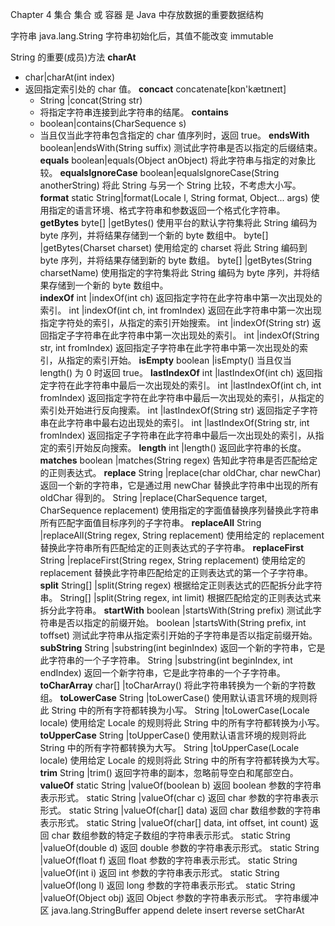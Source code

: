 Chapter 4 集合
集合 或 容器 是 Java 中存放数据的重要数据结构

字符串 java.lang.String
字符串初始化后，其值不能改变 immutable

String 的重要(成员)方法
**charAt**  
   - char|charAt(int index) 
   - 返回指定索引处的 char 值。
**concact**  concatenate[kɒn'kætɪneɪt]
     - String |concat(String str) 
     - 将指定字符串连接到此字符串的结尾。
**contains** 
     - boolean|contains(CharSequence s) 
     - 当且仅当此字符串包含指定的 char 值序列时，返回 true。
**endsWith**
    boolean|endsWith(String suffix) 
    测试此字符串是否以指定的后缀结束。
**equals** 
    boolean|equals(Object anObject) 
    将此字符串与指定的对象比较。
**equalsIgnoreCase** 
    boolean|equalsIgnoreCase(String anotherString) 
    将此 String 与另一个 String 比较，不考虑大小写。
**format**
    static String|format(Locale l, String format, Object... args) 
    使用指定的语言环境、格式字符串和参数返回一个格式化字符串。
**getBytes** 
    byte[]	|getBytes() 
    使用平台的默认字符集将此 String 编码为 byte 序列，并将结果存储到一个新的 byte 数组中。
    byte[]	|getBytes(Charset charset) 
    使用给定的 charset 将此 String 编码到 byte 序列，并将结果存储到新的 byte 数组。
    byte[]	|getBytes(String charsetName) 
    使用指定的字符集将此 String 编码为 byte 序列，并将结果存储到一个新的 byte 数组中。         
**indexOf** 
    int	|indexOf(int ch) 
    返回指定字符在此字符串中第一次出现处的索引。
    int	|indexOf(int ch, int fromIndex) 
    返回在此字符串中第一次出现指定字符处的索引，从指定的索引开始搜索。
    int |indexOf(String str) 
    返回指定子字符串在此字符串中第一次出现处的索引。
    int	|indexOf(String str, int fromIndex) 
    返回指定子字符串在此字符串中第一次出现处的索引，从指定的索引开始。
**isEmpty** 
    boolean	|isEmpty() 
    当且仅当 length() 为 0 时返回 true。
**lastIndexOf** 
    int	|lastIndexOf(int ch) 
    返回指定字符在此字符串中最后一次出现处的索引。
    int	|lastIndexOf(int ch, int fromIndex) 
    返回指定字符在此字符串中最后一次出现处的索引，从指定的索引处开始进行反向搜索。
    int	|lastIndexOf(String str) 
    返回指定子字符串在此字符串中最右边出现处的索引。
    int	|lastIndexOf(String str, int fromIndex) 
    返回指定子字符串在此字符串中最后一次出现处的索引，从指定的索引开始反向搜索。
**length** 
    int	|length() 
    返回此字符串的长度。
**matches** 
    boolean	|matches(String regex) 
    告知此字符串是否匹配给定的正则表达式。
**replace** 
    String	|replace(char oldChar, char newChar) 
    返回一个新的字符串，它是通过用 newChar 替换此字符串中出现的所有 oldChar 得到的。
    String	|replace(CharSequence target, CharSequence replacement) 
    使用指定的字面值替换序列替换此字符串所有匹配字面值目标序列的子字符串。
**replaceAll** 
    String	|replaceAll(String regex, String replacement) 
    使用给定的 replacement 替换此字符串所有匹配给定的正则表达式的子字符串。
**replaceFirst** 
    String	|replaceFirst(String regex, String replacement) 
    使用给定的 replacement 替换此字符串匹配给定的正则表达式的第一个子字符串。
**split** 
    String[] |split(String regex) 
    根据给定正则表达式的匹配拆分此字符串。
    String[] |split(String regex, int limit) 
    根据匹配给定的正则表达式来拆分此字符串。
**startWith** 
    boolean	|startsWith(String prefix) 
    测试此字符串是否以指定的前缀开始。
    boolean	|startsWith(String prefix, int toffset) 
    测试此字符串从指定索引开始的子字符串是否以指定前缀开始。
**subString** 
    String	|substring(int beginIndex) 
    返回一个新的字符串，它是此字符串的一个子字符串。
    String	|substring(int beginIndex, int endIndex) 
    返回一个新字符串，它是此字符串的一个子字符串。
**toCharArray** 
    char[]	|toCharArray() 
    将此字符串转换为一个新的字符数组。
**toLowerCase** 
    String	|toLowerCase() 
    使用默认语言环境的规则将此 String 中的所有字符都转换为小写。
    String	|toLowerCase(Locale locale) 
    使用给定 Locale 的规则将此 String 中的所有字符都转换为小写。
**toUpperCase** 
    String	|toUpperCase() 
    使用默认语言环境的规则将此 String 中的所有字符都转换为大写。
    String	|toUpperCase(Locale locale) 
    使用给定 Locale 的规则将此 String 中的所有字符都转换为大写。
**trim**
    String	|trim() 
    返回字符串的副本，忽略前导空白和尾部空白。
**valueOf**
    static String   |valueOf(boolean b) 
    返回 boolean 参数的字符串表示形式。
    static String	|valueOf(char c) 
    返回 char 参数的字符串表示形式。
    static String	|valueOf(char[] data) 
    返回 char 数组参数的字符串表示形式。
    static String	|valueOf(char[] data, int offset, int count) 
    返回 char 数组参数的特定子数组的字符串表示形式。
    static String	|valueOf(double d) 
    返回 double 参数的字符串表示形式。
    static String	|valueOf(float f) 
    返回 float 参数的字符串表示形式。
    static String	|valueOf(int i) 
    返回 int 参数的字符串表示形式。
    static String	|valueOf(long l) 
    返回 long 参数的字符串表示形式。
    static String	|valueOf(Object obj) 
    返回 Object 参数的字符串表示形式。
字符串缓冲区 java.lang.StringBuffer
append 
delete 
insert 
reverse 
setCharAt